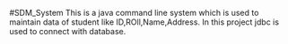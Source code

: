 #SDM_System
This is a java command line system which is used to maintain data of student like ID,ROll,Name,Address. In this project jdbc is used to connect with database.
